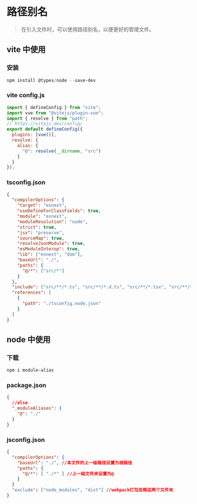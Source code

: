 # 路径别名

> 在引入文件时，可以使用路径别名，以便更好的管理文件。

## vite 中使用

### 安装

```powershell
npm install @types/node --save-dev
```

### vite config.js

```javascript
import { defineConfig } from "vite";
import vue from "@vitejs/plugin-vue";
import { resolve } from "path";
// https://vitejs.dev/config/
export default defineConfig({
  plugins: [vue()],
  resolve: {
    alias: {
      "@": resolve(__dirname, "src")
    }
  }
});
```

### tsconfig.json

```json
{
  "compilerOptions": {
    "target": "esnext",
    "useDefineForClassFields": true,
    "module": "esnext",
    "moduleResolution": "node",
    "strict": true,
    "jsx": "preserve",
    "sourceMap": true,
    "resolveJsonModule": true,
    "esModuleInterop": true,
    "lib": ["esnext", "dom"],
    "baseUrl": "./",
    "paths": {
      "@/*": ["src/*"]
    }
  },
  "include": ["src/**/*.ts", "src/**/*.d.ts", "src/**/*.tsx", "src/**/*.vue"],
  "references": [
    {
      "path": "./tsconfig.node.json"
    }
  ]
}
```

## node 中使用

### 下载

```powershell
npm i module-alias
```

### package.json

```json
{
  //else
  "_moduleAliases": {
    "@": "./"
  }
}
```

### jsconfig.json

```json
{
  "compilerOptions": {
    "baseUrl": "./", //本文件的上一级路径设置为根路径
    "paths": {
      "@/*": [ "./*" ] //上一级文件夹设置为@
    }
  }
  "exclude": ["node_modules", "dist"] //webpack打包忽略这两个文件夹
}
```
